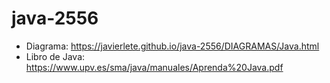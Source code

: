 # java-2556

* Diagrama: https://javierlete.github.io/java-2556/DIAGRAMAS/Java.html
* Libro de Java: https://www.upv.es/sma/java/manuales/Aprenda%20Java.pdf
